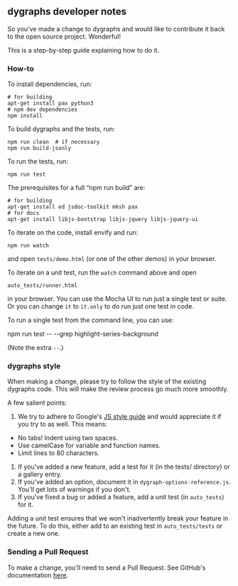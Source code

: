 ## dygraphs developer notes

So you've made a change to dygraphs and would like to contribute it back to the open source project. Wonderful!

This is a step-by-step guide explaining how to do it.

### How-to

To install dependencies, run:

    # for building
    apt-get install pax python3
    # npm dev dependencies
    npm install

To build dygraphs and the tests, run:

    npm run clean  # if necessary
    npm run build-jsonly

To run the tests, run:

    npm run test

The prerequisites for a full “npm run build” are:

    # for building
    apt-get install ed jsdoc-toolkit mksh pax
    # for docs
    apt-get install libjs-bootstrap libjs-jquery libjs-jquery-ui

To iterate on the code, install envify and run:

    npm run watch

and open `tests/demo.html` (or one of the other demos) in your browser.

To iterate on a unit test, run the `watch` command above and open

    auto_tests/runner.html

in your browser. You can use the Mocha UI to run just a single test or suite.
Or you can change `it` to `it.only` to do run just one test in code.

To run a single test from the command line, you can use:

  npm run test -- --grep highlight-series-background

(Note the extra `--`.)

### dygraphs style

When making a change, please try to follow the style of the existing dygraphs code. This will make the review process go much more smoothly.

A few salient points:

1. We try to adhere to Google's [JS style guide][gstyle] and would appreciate it if you try to as well. This means:
  *   No tabs! Indent using two spaces.
  *   Use camelCase for variable and function names.
  *   Limit lines to 80 characters.
1.  If you've added a new feature, add a test for it (in the tests/ directory) or a gallery entry.
1.  If you've added an option, document it in `dygraph-options-reference.js`. You'll get lots of warnings if you don't.
1.  If you've fixed a bug or added a feature, add a unit test (in `auto_tests`) for it.

Adding a unit test ensures that we won't inadvertently break your feature in the future. To do this, either add to an existing test in `auto_tests/tests` or create a new one.

### Sending a Pull Request

To make a change, you'll need to send a Pull Request. See GitHub's documentation [here][pr].

[gstyle]: http://google-styleguide.googlecode.com/svn/trunk/javascriptguide.xml
[pr]: http://help.github.com/send-pull-requests/

